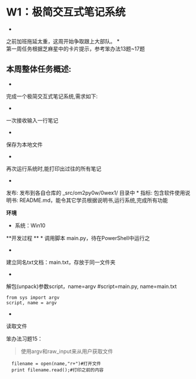 # W1：极简交互式笔记系统

* 
 之前加班拖延太重，这周开始争取跟上大部队。
*  
第一周任务根据芝麻星中的卡片提示，参考笨办法13题~17题




## **本周整体任务概述:**



* 
完成一个极简交互式笔记系统,需求如下:

  * 
一次接收输入一行笔记

  * 
保存为本地文件

  * 
再次运行系统时,能打印出过往的所有笔记

* 
发布: 发布到各自仓库的 _src/om2py0w/0wex1/ 目录中
* 
指标:
包含软件使用说明书: README.md，能令其它学员根据说明书,运行系统,完成所有功能

**环境**

* 系统：Win10




**开发过程
**
* 
调用脚本 main.py，待在PowerShell中运行之

* 
建立同名txt文档：main.txt，存放于同一文件夹

* 
解包(unpack)参数script，name=argv #script=main.py, name=main.txt


    from sys import argv
    script, name = argv

* 
读取文件

  笨办法习题15：
  
  > 使用argv和raw_input来从用户获取文件

      filename = open(name,"r+")#打开文件
      print filename.read();#打印之前的内容






